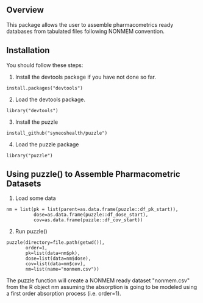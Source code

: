 
## Overview

This package allows the user to assemble pharmacometrics ready databases from tabulated files following NONMEM convention.

## Installation

You should follow these steps:

1) Install the devtools package if you have not done so far.


```{r}
install.packages("devtools")
```

2) Load the devtools package.


```{r}
library("devtools")
```

3) Install the puzzle


```{r}
install_github("syneoshealth/puzzle")
```

4) Load the puzzle package

```{r}
library("puzzle")
```

## Using puzzle() to Assemble Pharmacometric Datasets

1) Load some data

```{r}
nm = list(pk = list(parent=as.data.frame(puzzle::df_pk_start)),
          dose=as.data.frame(puzzle::df_dose_start),
          cov=as.data.frame(puzzle::df_cov_start))
```

2) Run puzzle()

```{r}
puzzle(directory=file.path(getwd()),
       order=1,
       pk=list(data=nm$pk), 
       dose=list(data=nm$dose), 
       cov=list(data=nm$cov),
       nm=list(name="nonmem.csv"))

```

The puzzle function will create a NONMEM ready dataset "nonmem.csv" from the R object nm assuming the absorption is going to be modeled using a first order absorption process (i.e. order=1).

